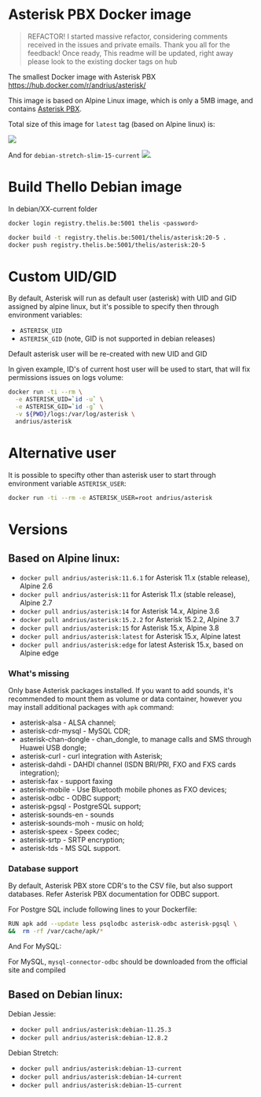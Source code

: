 Asterisk PBX Docker image
=========================

> REFACTOR! I started massive refactor, considering comments received in the issues and private emails. Thank you all for the feedback! Once ready, This readme will be updated, right away please look to the existing docker tags on hub

The smallest Docker image with Asterisk PBX https://hub.docker.com/r/andrius/asterisk/

This image is based on Alpine Linux image, which is only a 5MB image, and contains
[Asterisk PBX](http://www.asterisk.org/get-started/features).

Total size of this image for `latest` tag (based on Alpine linux) is:

[![](https://images.microbadger.com/badges/image/andrius/asterisk.svg)](https://microbadger.com/images/andrius/asterisk "Get your own image badge on microbadger.com")

And for `debian-stretch-slim-15-current`
[![](https://images.microbadger.com/badges/image/andrius/asterisk:debian-stretch-slim-15-current.svg)](https://microbadger.com/images/andrius/asterisk:debian-stretch-slim-15-current "Get your own image badge on microbadger.com").

# Build Thello Debian image

In debian/XX-current folder



```bash
docker login registry.thelis.be:5001 thelis <password>

docker build -t registry.thelis.be:5001/thelis/asterisk:20-5 .
docker push registry.thelis.be:5001/thelis/asterisk:20-5
```

# Custom UID/GID

By default, Asterisk will run as default user (asterisk) with UID and GID assigned by alpine linux, but it's possible to specify then through environment variables:

- `ASTERISK_UID`
- `ASTERISK_GID` (note, GID is not supported in debian releases)

Default asterisk user will be re-created with new UID and GID

In given example, ID's of current host user will be used to start, that will fix permissions issues on logs volume:

```bash
docker run -ti --rm \
  -e ASTERISK_UID=`id -u` \
  -e ASTERISK_GID=`id -g` \
  -v ${PWD}/logs:/var/log/asterisk \
  andrius/asterisk
```

# Alternative user

It is possible to specifty other than asterisk user to start through environment variable `ASTERISK_USER`:

```bash
docker run -ti --rm -e ASTERISK_USER=root andrius/asterisk
```

# Versions

## Based on Alpine linux:

- `docker pull andrius/asterisk:11.6.1` for Asterisk 11.x (stable release), Alpine 2.6
- `docker pull andrius/asterisk:11` for Asterisk 11.x (stable release), Alpine 2.7
- `docker pull andrius/asterisk:14` for Asterisk 14.x, Alpine 3.6
- `docker pull andrius/asterisk:15.2.2` for Asterisk 15.2.2, Alpine 3.7
- `docker pull andrius/asterisk:15` for Asterisk 15.x, Alpine 3.8
- `docker pull andrius/asterisk:latest` for Asterisk 15.x, Alpine latest
- `docker pull andrius/asterisk:edge` for latest Asterisk 15.x, based on Alpine edge

### What's missing

Only base Asterisk packages installed. If you want to add sounds, it's recommended to mount them as volume or data container, however you may install additional packages with `apk` command:

- asterisk-alsa - ALSA channel;
- asterisk-cdr-mysql - MySQL CDR;
- asterisk-chan-dongle - chan\_dongle, to manage calls and SMS through Huawei USB dongle;
- asterisk-curl - curl integration with Asterisk;
- asterisk-dahdi - DAHDI channel (ISDN BRI/PRI, FXO and FXS cards integration);
- asterisk-fax - support faxing
- asterisk-mobile - Use Bluetooth mobile phones as FXO devices;
- asterisk-odbc - ODBC support;
- asterisk-pgsql - PostgreSQL support;
- asterisk-sounds-en - sounds
- asterisk-sounds-moh - music on hold;
- asterisk-speex - Speex codec;
- asterisk-srtp - SRTP encryption;
- asterisk-tds - MS SQL support.

### Database support

By default, Asterisk PBX store CDR's to the CSV file, but also support databases. Refer Asterisk PBX documentation for ODBC support.

For Postgre SQL include following lines to your Dockerfile:

```bash
RUN apk add --update less psqlodbc asterisk-odbc asterisk-pgsql \
&&  rm -rf /var/cache/apk/*
```

And For MySQL:

For MySQL, `mysql-connector-odbc` should be downloaded from the official site and compiled

## Based on Debian linux:

Debian Jessie:

- `docker pull andrius/asterisk:debian-11.25.3`
- `docker pull andrius/asterisk:debian-12.8.2`

Debian Stretch:

- `docker pull andrius/asterisk:debian-13-current`
- `docker pull andrius/asterisk:debian-14-current`
- `docker pull andrius/asterisk:debian-15-current`
